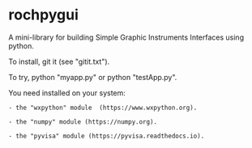# rochpygui

A mini-library for building Simple Graphic Instruments Interfaces using python.

To install, git it (see "gitit.txt").

To try, python "myapp.py" or python "testApp.py".

You need installed on your system:

	- the "wxpython" module  (https://www.wxpython.org).

	- the "numpy" module (https://numpy.org).

	- the "pyvisa" module (https://pyvisa.readthedocs.io).
